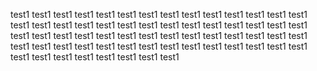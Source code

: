 test1 test1 test1 test1 test1 test1 test1 test1 test1 test1 test1 test1 test1 test1 test1 test1 test1 test1 test1 test1 test1 test1 test1 test1 test1 test1 test1 test1 test1 test1 test1 test1 test1 test1 test1 test1 test1 test1 test1 test1 test1 test1 test1 test1 test1 test1 test1 test1 test1 test1 test1 test1 test1 test1 test1 test1 test1 test1 test1 test1 test1 test1 test1 test1 